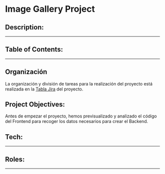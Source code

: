 # Image Gallery Project

## Description:

---

## Table of Contents:

---

## Organización

La organización y división de tareas para la realización del proyecto está realizada en la [Tabla Jira](https://jmpolvillo.atlassian.net/jira/software/projects/SCRUM/boards/1) del proyecto.

## Project Objectives:

Antes de empezar el proyecto, hemos previsualizado y analizado el código del Frontend para recoger los datos necesarios para crear el Backend. 

## Tech:

---

## Roles:

---
